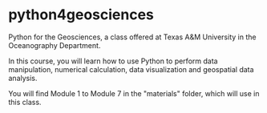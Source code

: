# python4geosciences
Python for the Geosciences, a class offered at Texas A&M University in the Oceanography Department.

In this course, you will learn how to use Python to perform data manipulation, numerical calculation, data visualization and geospatial data analysis.

You will find Module 1 to Module 7 in the "materials" folder, which will use in this class.
